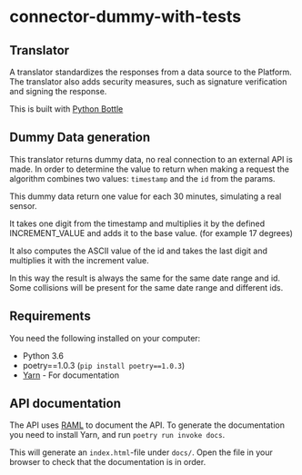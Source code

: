 # connector-dummy-with-tests

## Translator

A translator standardizes the responses from a data source to the
Platform. The translator also adds security measures, such as signature
verification and signing the response.

This is built with [Python Bottle](https://bottlepy.org/docs/0.12/)

## Dummy Data generation
This translator returns dummy data, no real connection to an external API is made.
In order to determine the value to return when making a request the algorithm combines
two values: `timestamp` and the `id` from the params.

This dummy data return one value for each 30 minutes, simulating a real sensor.

It takes one digit from the timestamp and multiplies it by the defined INCREMENT_VALUE
and adds it to the base value. (for example 17 degrees)

It also computes the ASCII value of the id and takes the last digit and multiplies it
with the increment value.

In this way the result is always the same for the same date range and id. Some collisions
will be present for the same date range and different ids.

## Requirements

You need the following installed on your computer:

- Python 3.6
- poetry==1.0.3 (`pip install poetry==1.0.3`)
- [Yarn](https://yarnpkg.com/lang/en/docs/install/) - For documentation

## API documentation

The API uses [RAML](https://github.com/raml-org/raml-spec/blob/master/versions/raml-10/raml-10.md)
to document the API. To generate the documentation you need to install Yarn,
and run `poetry run invoke docs`.

This will generate an `index.html`-file under `docs/`. Open the file in your
browser to check that the documentation is in order.
